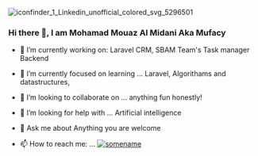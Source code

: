 ![iconfinder_1_Linkedin_unofficial_colored_svg_5296501](https://user-images.githubusercontent.com/75386848/115079380-9db29c00-9ef0-11eb-979b-a22281bfce93.png)
### Hi there 👋, I am Mohamad Mouaz Al Midani Aka Mufacy


- 🔭 I’m currently working on:
  Laravel CRM, SBAM Team's Task manager Backend
  
  
- 🌱 I’m currently focused on learning ...
  Laravel, Algorithams and datastructures, 
  
  
- 👯 I’m looking to collaborate on ...
   anything fun honestly!
   
   
- 🤔 I’m looking for help with ...
  Artificial intelligence 
  
  
- 💬 Ask me about
  Anything you are welcome
  
  
- 📫 How to reach me: ...
  [![somename](https://ibb.co/55GFpX3)](https://www.linkedin.com/in/mohamad-mouaz-al-midani-157ba3201/)
<!--
- ⚡ Fun fact: ...
-->
